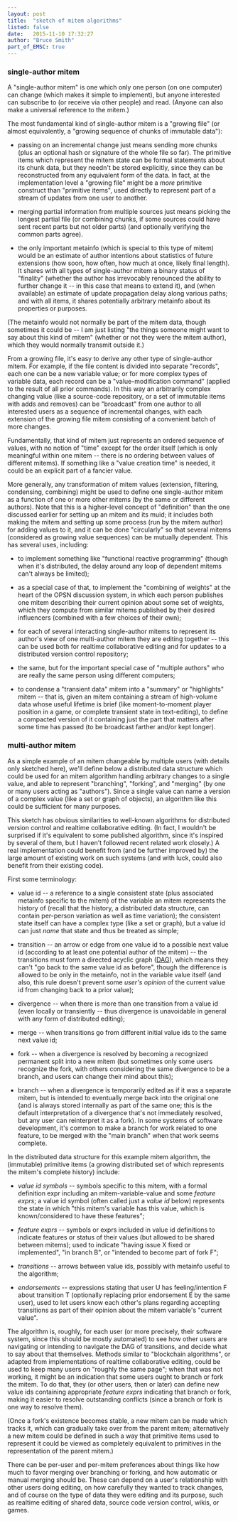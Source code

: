 ```yaml
---
layout: post
title:  "sketch of mitem algorithms"
listed: false
date:   2015-11-10 17:32:27
author: "Bruce Smith"
part_of_EMSC: true
---
```



### single-author mitem

A "single-author mitem" is one which only one person (on one computer) can change
(which makes it simple to implement),
but anyone interested can subscribe to (or receive via other people) and read.
(Anyone can also make a universal reference to the mitem.)

The most fundamental kind of single-author mitem is a "growing file"
(or almost equivalently, a "growing sequence of chunks of immutable data"):

* passing on an incremental change just means sending more chunks
(plus an optional hash or signature of the whole file so far).
The primitive items which represent the mitem state
can be formal statements about its chunk data,
but they needn't be stored explicitly, since they can be reconstructed from any equivalent form of the data.
In fact, at the implementation level a "growing file" might be a *more* primitive construct than "primitive items",
used directly to represent part of a stream of updates from one user to another.

* merging partial information from multiple sources just means picking the longest partial file
(or combining chunks, if some sources could have sent recent parts but not older parts)
(and optionally verifying the common parts agree).

* the only important metainfo (which is special to this type of mitem)
would be an estimate of
author intentions about statistics of future extensions (how soon, how often, how much at once, likely final length).
It shares with all types of single-author mitem a binary status of "finality"
(whether the author has irrevocably renounced the ability to further change it -- in this case that means to extend it),
and (when available) an estimate of update propagation delay along various paths;
and with all items, it shares potentially arbitrary metainfo about its properties or purposes.

(The metainfo would not normally be part of the mitem data, though sometimes it could be --
I am just listing "the things someone might want to say about this kind of mitem"
(whether or not they were the mitem author),
which they would normally transmit outside it.)

From a growing file, it's easy to derive any other type of single-author mitem.
For example, if the file content is divided into separate "records",
each one can be a new variable value;
or for more complex types of variable data,
each record can be a "value-modification command" (applied to the result of all prior commands).
In this way an arbitrarily complex changing value
(like a source-code repository, or a set of immutable items with adds and removes)
can be "broadcast" from one author to all interested users as a sequence of incremental changes,
with each extension of the growing file mitem consisting of a convenient batch of more changes.

Fundamentally, that kind of mitem just represents an ordered sequence of values,
with no notion of "time" except for the order itself
(which is only meaningful within one mitem -- there is no ordering between values of different mitems).
If something like a "value creation time" is needed, it could be an explicit part of a fancier value.

More generally, any transformation of mitem values (extension, filtering, condensing, combining) might be used
to define one single-author mitem as a function of one or more other mitems (by the same or different authors).
Note that this is a higher-level concept of "definition" than the one discussed earlier for setting up an mitem and its muid;
it includes both making the mitem and setting up some process (run by the mitem author)
for adding values to it, and it can be done "circularly" so that several mitems (considered as growing value sequences)
can be mutually dependent. This has several uses, including:

* to implement something like "functional reactive programming"
(though when it's distributed, the delay around any loop of dependent mitems can't always be limited);

* as a special case of that,
to implement the "combining of weights" at the heart of the OPSN discussion system,
in which each person publishes one mitem describing their current opinion about some set of weights,
which they compute from similar mitems published by their desired influencers (combined with a few choices of their own);

* for each of several interacting single-author mitems
to represent its author's view of one multi-author mitem they are editing together --
this can be used both for realtime collaborative editing
and for updates to a distributed version control repository;

* the same, but for the important special case of "multiple authors" who
are really the same person using different computers;

* to condense a "transient data" mitem into a "summary" or "highlights" mitem --
that is, given an mitem containing a stream of high-volume data whose useful lifetime is brief
(like moment-to-moment player position in a game, or complete transient state in text-editing),
to define a compacted version of it containing just the part that matters after some time has passed
(to be broadcast farther and/or kept longer).


### multi-author mitem

As a simple example of an mitem changeable by multiple users (with details only sketched here),
we'll define below 
a distributed data structure
which could be used for an mitem algorithm
handling arbitrary changes to a single value, and able to represent
"branching", "forking", and "merging" (by one or many users acting as "authors").
Since a single value can name a version of a complex value (like a set or graph of objects),
an algorithm like this could be sufficient for many purposes.

This sketch has obvious similarities
to well-known algorithms for distributed version control and realtime collaborative editing.
(In fact, I wouldn't be surprised if it's equivalent to some published algorithm,
since it's inspired by several of them, but I haven't followed recent related work closely.)
A real implementation could benefit from (and be further improved by)
the large amount of existing work
on such systems
(and with luck, could also benefit from their existing code).

First some terminology:

* value id -- a reference to a single consistent state (plus associated metainfo specific to the mitem)
of the variable an mitem represents the history of
(recall that the history, a distributed data structure, can contain per-person variation as well as time variation);
the consistent state itself can have a complex type (like a set or graph), but a value id can just *name* that state
and thus be treated as simple;

* transition -- an arrow or edge from one value id to a possible next value id
(according to at least one potential author of the mitem) --
the transitions must form a directed acyclic graph ([DAG](https://en.wikipedia.org/wiki/Directed_acyclic_graph)), which means
they can't "go back to the same value id as before",
though the difference is allowed to be only in the metainfo, not in the variable value itself
(and also, this rule doesn't prevent some *user's opinion* of the current value id
from changing back to a prior value);

* divergence -- when there is more than one transition from a value id
(even locally or transiently -- thus divergence is unavoidable in general with any form of distributed editing);

* merge -- when transitions go from different initial value ids to the same next value id;

* fork -- when a divergence is resolved by becoming a recognized permanent split into a new mitem
(but sometimes only some users recognize the fork, with others considering the same divergence to be a branch,
and users can change their mind about this);

* branch -- when a divergence is temporarily edited as if it was a separate mitem,
but is intended to eventually merge back into the original one (and is always stored internally as part of the same one;
this is the default interpretation of a divergence that's not immediately resolved, but any user can reinterpret it as a fork).
In some systems of software development, it's common to make a branch for work related to one feature,
to be merged with the "main branch" when that work seems complete.

In the distributed data structure for this example mitem algorithm,
the (immutable) primitive items (a growing distributed set of which represents the mitem's complete history) include:

  * *value id symbols* --
symbols specific to this mitem, with a formal definition expr including an mitem-variable-value and some *feature exprs*;
a value id symbol (often called just a *value id* below) represents the state in which
"this mitem's variable has this value, which is known/considered to have these features";

  * *feature exprs* -- symbols or exprs included in value id definitions to indicate features or status of their values
  (but allowed to be shared between mitems);
  used to indicate
  "having issue X fixed or implemented", "in branch B", or "intended to become part of fork F";

  * *transitions* -- arrows between value ids, possibly with metainfo useful to the algorithm;

  * *endorsements* -- expressions stating that user U has feeling/intention F about transition T
  (optionally replacing prior endorsement E by the same user),
  used to let users know each other's plans regarding accepting transitions
  as part of their opinion about the mitem variable's "current value".

The algorithm is, roughly, for each user (or more precisely, their software system, since this should be mostly automated)
to see how other users are navigating or intending to navigate
the DAG
of transitions, and decide what to say about that themselves.
Methods similar to "blockchain algorithms", or adapted from implementations of realtime collaborative editing,
could be used to keep many users on "roughly the same page";
when that was not working, it might be an indication that some users ought to branch or fork the mitem.
To do that,
they (or other users, then or later)
can define new value ids containing appropriate *feature exprs* indicating that branch or fork,
making it easier to resolve outstanding conflicts (since a branch or fork is one way to resolve them).

(Once a fork's existence becomes stable,
a new mitem can be made which tracks it, which can gradually take over from the parent mitem;
alternatively a new mitem could be defined in such a way that primitive items used to represent it
could be viewed as completely equivalent to primitives in the representation of the parent mitem.)

There can be per-user and per-mitem preferences about things like how much to favor merging over branching or forking,
and how automatic or manual merging should be.
These can depend on a user's relationship with other users doing editing,
on how carefully they wanted to track changes,
and of course on the type of data they were editing and its purpose,
such as realtime editing of shared data, source code version control, wikis, or games.

